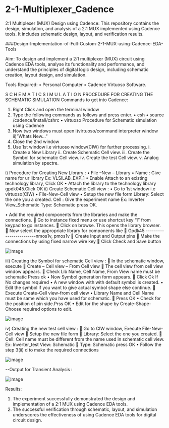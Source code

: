 # 2-1-Multiplexer_Cadence
2:1 Multiplexer (MUX) Design using Cadence: This repository contains the design, simulation, and analysis of a 2:1 MUX implemented using Cadence tools. It includes schematic design, layout, and verification results.

###Design-Implementation-of-Full-Custom-2-1-MUX-using-Cadence-EDA-Tools

Aim: To design and implement a 2:1 multiplexer (MUX) circuit using Cadence EDA tools, analyse its functionality and performance, and understand the principles of digital logic design, including schematic creation, layout design, and simulation. 

Tools Required: • Personal Computer • Cadence Virtuoso Software.

S C H E M A T I C S I M U L A T I O N PROCEDURE FOR CREATING THE SCHEMATIC SIMULATION Commands to get into Cadence:
1. Right Click and open the terminal window
2. Type the following commands as follows and press enter. • csh • source /cadence/install/cshrc • virtuoso Procedure for Schematic simulation using Cadence
3. Now two windows must open i)virtuoso/command interpreter window ii)”Whats New…”
4. Close the 2nd window
5. Use 1st window i.e virtuoso window(CIW) for further processing.
i. Create a New Library
ii. Create Schematic Cell view.
iii. Create the Symbol for schematic Cell view. 
iv. Create the test Cell view. 
v. Analog simulation by spectre.

i) Procedure for Creating New Library :
• File –New – Library • Name : Give name for ur library Ex: VLSILAB_EXP_1 • Enable Attach to an existing technology library, Click OK • Attach the library to the technology library gpdk045.Click OK
ii) Create Schematic Cell view :
• Go to 1st window i.e virtuoso(CIW) • File-New-Cell view • Setup the new file form Library: Select the one you a created. Cell : Give the experiment name Ex: Inverter View_Schematic Type: Schematic press OK.

• Add the required components from the libraries and make the connections. 
 Go to instance fixed menu or use shortcut key “I” from keypad to go instances.
 Click on browse. This opens the library browser.
 Now select the appropriate library for components like  Gpdk45 ------------------------nmos1v, pmos1v
 Create Input and Output pins 
 Make the connections by using fixed narrow wire key
 Click Check and Save button

![image](https://github.com/user-attachments/assets/8fee17ff-339f-4160-aa88-26128c9fd673)

iii) Creating the Symbol for schematic Cell view :
 In the schematic window, execute  Create – Cell view – From Cell view  The cell view from cell view window appears.
 Check Lib Name, Cell Name, From View name must be schematic Press ok • Now Symbol generation form appears.
 Click Ok If No changes required • A new window with with default symbol is created. • Edit the symbol if you want to give actual symbol shape else continue. 
 Execute Create-Cell view-from cell view • Library Name and Cell Name must be same which you have used for schematic.
 Press OK • Check for the position of pin side.Prss OK • Edit for the shape by Create-Shape-Choose required options to edit.

![image](https://github.com/user-attachments/assets/96bbe8ec-977b-480d-842d-2099103c3aca)

iv) Creating the new test cell view :
 Go to CIW window, Execute File-New-Cell view  Setup the new file form  Library: Select the one you created.  Cell: Cell name must be different from the name used in schematic cell view. Ex: Inverter_test 
View: Schematic  Type: Schematic press OK • Follow the step 3(ii) d to make the required connections

![image](https://github.com/user-attachments/assets/ffec082b-1846-49d1-ad51-346f3e0d4e7b)

--Output for Transient Analysis : 

![image](https://github.com/user-attachments/assets/eb0e1e3d-921e-480f-8391-23c38b4ece57)

Results:
1.  The experiment successfully demonstrated the design and implementation of a 2:1 MUX using Cadence EDA tools.
2.  The successful verification through schematic, layout, and simulation underscores the effectiveness of using Cadence EDA tools for digital circuit design.
